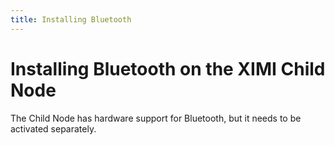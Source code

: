 ```yaml
---
title: Installing Bluetooth
---
```


# Installing Bluetooth on the XIMI Child Node

The Child Node has hardware support for Bluetooth, but it needs to be activated separately.
